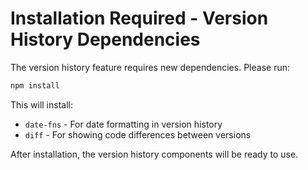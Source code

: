 # Installation Required - Version History Dependencies

The version history feature requires new dependencies. Please run:

```bash
npm install
```

This will install:
- `date-fns` - For date formatting in version history
- `diff` - For showing code differences between versions

After installation, the version history components will be ready to use.